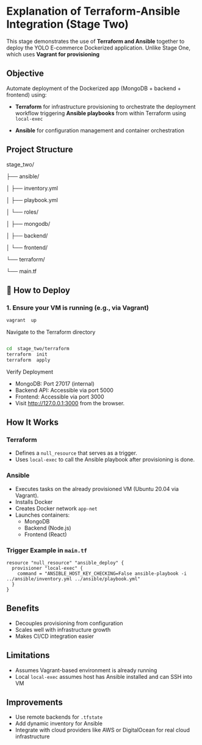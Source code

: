 # Explanation of Terraform-Ansible Integration (Stage Two)

This stage demonstrates the use of **Terraform and Ansible** together to deploy the YOLO E-commerce Dockerized application. Unlike Stage One, which uses **Vagrant for provisioning**

## Objective
Automate deployment of the Dockerized app (MongoDB + backend + frontend) using:

- **Terraform** for infrastructure provisioning to orchestrate the deployment workflow triggering **Ansible playbooks** from within Terraform using `local-exec`

- **Ansible** for configuration management and container orchestration

## Project Structure

 stage_two/

├── ansible/

│ ├── inventory.yml

│ ├── playbook.yml

│ └── roles/

│ ├── mongodb/

│ ├── backend/

│ └── frontend/

└── terraform/

└── main.tf

## 🚀 How to Deploy

### 1. Ensure your VM is running (e.g., via Vagrant)

```bash
vagrant  up

```
Navigate to the Terraform directory

```bash

cd  stage_two/terraform
terraform  init
terraform  apply

```

Verify Deployment
- MongoDB: Port 27017 (internal)
- Backend API: Accessible via port 5000
- Frontend: Accessible via port 3000
- Visit http://127.0.0.1:3000 from the browser.

## How It Works

### Terraform

- Defines a `null_resource` that serves as a trigger.
- Uses `local-exec` to call the Ansible playbook after provisioning is done.

### Ansible

- Executes tasks on the already provisioned VM (Ubuntu 20.04 via Vagrant).
- Installs Docker
- Creates Docker network `app-net`
- Launches containers:
  - MongoDB
  - Backend (Node.js)
  - Frontend (React)

### Trigger Example in `main.tf`

```hcl
resource "null_resource" "ansible_deploy" {
  provisioner "local-exec" {
    command = "ANSIBLE_HOST_KEY_CHECKING=False ansible-playbook -i ../ansible/inventory.yml ../ansible/playbook.yml"
  }
}
```

## Benefits

- Decouples provisioning from configuration
- Scales well with infrastructure growth
- Makes CI/CD integration easier

## Limitations

- Assumes Vagrant-based environment is already running
- Local `local-exec` assumes host has Ansible installed and can SSH into VM

## Improvements

- Use remote backends for `.tfstate`
- Add dynamic inventory for Ansible
- Integrate with cloud providers like AWS or DigitalOcean for real cloud infrastructure
